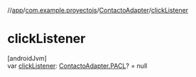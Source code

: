 //[app](../../../index.md)/[com.example.proyectois](../index.md)/[ContactoAdapter](index.md)/[clickListener](click-listener.md)

# clickListener

[androidJvm]\
var [clickListener](click-listener.md): [ContactoAdapter.PACL](-p-a-c-l/index.md)? = null
